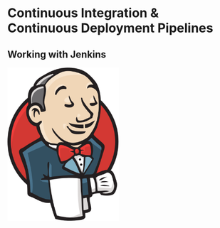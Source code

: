 # Continuous Integration & Continuous Deployment Pipelines

## Working with Jenkins

<img src="images/jenkins.png" width="250">


